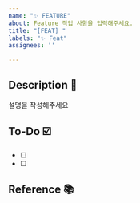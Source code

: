 ```yaml
---
name: "✨ FEATURE"
about: Feature 작업 사항을 입력해주세요.
title: "[FEAT] "
labels: "✨ Feat"
assignees: ''

---
```


## Description 📝
설명을 작성해주세요

## To-Do ☑️
- [ ]
- [ ]

## Reference 📚
